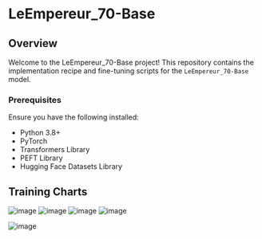 # LeEmpereur_70-Base

## Overview

Welcome to the LeEmpereur_70-Base project! This repository contains the implementation recipe and fine-tuning scripts for the `LeEmpereur_70-Base` model.

### Prerequisites

Ensure you have the following installed:
- Python 3.8+
- PyTorch
- Transformers Library
- PEFT Library
- Hugging Face Datasets Library

## Training Charts

![image](https://github.com/user-attachments/assets/e07f32ae-df20-48fa-b270-ba8f5946a2dd)
![image](https://github.com/user-attachments/assets/45111fe5-2321-4a06-bc9b-616c7fdeff7b)
![image](https://github.com/user-attachments/assets/fe4ddd29-26f4-4faa-a7aa-779833b15bc7)
![image](https://github.com/user-attachments/assets/88547913-d8e9-46d1-85ce-44523d3b0241)

![image](https://github.com/user-attachments/assets/2db94f58-a335-4d4f-9d22-d6cbdc7938b5)





